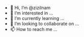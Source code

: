 - 👋 Hi, I’m @zizilnam
- 👀 I’m interested in ...
- 🌱 I’m currently learning ...
- 💞️ I’m looking to collaborate on ...
- 📫 How to reach me ...

<!---
zizilnam/zizilnam is a ✨ special ✨ repository because its `README.md` (this file) appears on your GitHub profile.
You can click the Preview link to take a look at your changes.
--->
